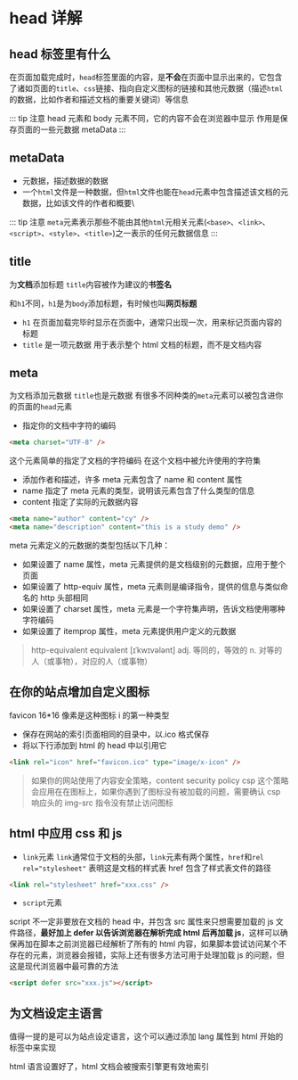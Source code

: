 # head 详解

## head 标签里有什么

在页面加载完成时，`head`标签里面的内容，是**不会**在页面中显示出来的，它包含了诸如页面的`title`、`css`链接、指向自定义图标的链接和其他元数据（描述`html`的数据，比如作者和描述文档的重要关键词）等信息

::: tip 注意
head 元素和 body 元素不同，它的内容不会在浏览器中显示
作用是保存页面的一些元数据 metaData
:::

## metaData

- 元数据，描述数据的数据
- 一个`html`文件是一种数据，但`html`文件也能在`head`元素中包含描述该文档的元数据，比如该文件的作者和概要\

::: tip 注意
`meta`元素表示那些不能由其他`html`元相关元素(`<base>`、`<link>`、`<script>`、`<style>`、`<title>`)之一表示的任何元数据信息
:::

## title

为**文档**添加标题
`title`内容被作为建议的**书签名**

和`h1`不同，`h1`是为`body`添加标题，有时候也叫**网页标题**

- `h1` 在页面加载完毕时显示在页面中，通常只出现一次，用来标记页面内容的标题
- `title` 是一项元数据 用于表示整个 html 文档的标题，而不是文档内容

## meta

为文档添加元数据
`title`也是元数据
有很多不同种类的`meta`元素可以被包含进你的页面的`head`元素

- 指定你的文档中字符的编码

```html
<meta charset="UTF-8" />
```

这个元素简单的指定了文档的字符编码
在这个文档中被允许使用的字符集

- 添加作者和描述，许多 meta 元素包含了 name 和 content 属性
- name 指定了 meta 元素的类型，说明该元素包含了什么类型的信息
- content 指定了实际的元数据内容

```html
<meta name="author" content="cy" />
<meta name="description" content="this is a study demo" />
```

meta 元素定义的元数据的类型包括以下几种：

- 如果设置了 name 属性，meta 元素提供的是文档级别的元数据，应用于整个页面
- 如果设置了 http-equiv 属性，meta 元素则是编译指令，提供的信息与类似命名的 http 头部相同
- 如果设置了 charset 属性，meta 元素是一个字符集声明，告诉文档使用哪种字符编码
- 如果设置了 itemprop 属性，meta 元素提供用户定义的元数据

> http-equivalent
> equivalent [ɪˈkwɪvələnt]
> adj. 等同的，等效的
> n. 对等的人（或事物），对应的人（或事物）

## 在你的站点增加自定义图标

favicon
16\*16 像素是这种图标 i 的第一种类型

- 保存在网站的索引页面相同的目录中，以.ico 格式保存
- 将以下行添加到 html 的 head 中以引用它

```html
<link rel="icon" href="favicon.ico" type="image/x-icon" />
```

> 如果你的网站使用了内容安全策略，content security policy csp 这个策略会应用在在图标上，如果你遇到了图标没有被加载的问题，需要确认 csp 响应头的 img-src 指令没有禁止访问图标

## html 中应用 css 和 js

- `link`元素
  `link`通常位于文档的头部，`link`元素有两个属性，`href`和`rel`
  `rel="stylesheet"` 表明这是文档的样式表 href 包含了样式表文件的路径

```html
<link rel="stylesheet" href="xxx.css" />
```

- `script`元素

script 不一定非要放在文档的 head 中，并包含 src 属性来只想需要加载的 js 文件路径，**最好加上 defer 以告诉浏览器在解析完成 html 后再加载 js**，这样可以确保再加在脚本之前浏览器已经解析了所有的 html 内容，如果脚本尝试访问某个不存在的元素，浏览器会报错，实际上还有很多方法可用于处理加载 js 的问题，但这是现代浏览器中最可靠的方法

```html
<script defer src="xxx.js"></script>
```

## 为文档设定主语言

值得一提的是可以为站点设定语言，这个可以通过添加 lang 属性到 html 开始的标签中来实现

html 语言设置好了，html 文档会被搜索引擎更有效地索引
